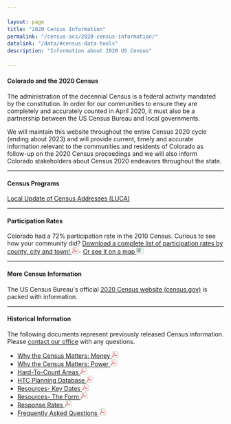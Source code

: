 ```yaml
---

layout: page
title: "2020 Census Information"
permalink: "/census-acs/2020-census-information/"
datalink: "/data/#census-data-tools"
description: "Information about 2020 US Census"
    
---
```


#### Colorado and the 2020 Census

The administration of the decennial Census is a federal activity mandated by the constitution. In order for our communities to ensure they are completely and accurately counted in April 2020, it must also be a partnership between the US Census Bureau and local governments.

We will maintain this website throughout the entire Census 2020 cycle (ending about 2023) and will provide current, timely and accurate information relevant to the communities and residents of Colorado as follow-up on the 2020 Census proceedings and we will also inform Colorado stakeholders about Census 2020 endeavors throughout the state.

- - -

#### Census Programs

[Local Update of Census Addresses (LUCA)](https://www.census.gov/geo/partnerships/luca.html)


- - -

#### Participation Rates

Colorado had a 72% participation rate in the 2010 Census. Curious to see how your community did? [Download a complete list of participation rates by county, city and town! ![pdf](/images/page_white_acrobat.png 'download pdf file')](https://drive.google.com/file/d/0B0m67XbcqVYRY05QTEF5LV9hRmM/view?usp=sharing)- [Or see it on a map ![image](/images/page_white_picture.png 'download image file')](https://storage.googleapis.com/maps-static/2010_Census_Participation.png)

- - -

#### More Census Information

The US Census Bureau\'s official [2020 Census website (census.gov)](https://www.census.gov/2020census) is packed with information.

- - -

#### Historical Information

The following documents represent previously released Census information. Please [contact our office](mailto:dola.helpdesk@state.co.us) with any questions.

- [Why the Census Matters: Money ![pdf](/images/page_white_acrobat.png 'download pdf file')](https://drive.google.com/uc?export=download&id=0B0m67XbcqVYRLVlFU0s3a0hoSEE)
- [Why the Census Matters: Power ![pdf](/images/page_white_acrobat.png 'download pdf file')](https://drive.google.com/uc?export=download&id=0B0m67XbcqVYRMnk4UjVMWm16SG8)
- [Hard-To-Count Areas ![pdf](/images/page_white_acrobat.png 'download pdf file')](https://drive.google.com/uc?export=download&id=0B0m67XbcqVYRQUE1QUdKa1QtSVk)
- [HTC Planning Database ![pdf](/images/page_white_acrobat.png 'download pdf file')](https://drive.google.com/uc?export=download&id=0B0m67XbcqVYRX3kyXzQweDhLbms)
- [Resources- Key Dates ![pdf](/images/page_white_acrobat.png 'download pdf file')](https://drive.google.com/uc?export=download&id=0B0m67XbcqVYReldCSUI5LV9RR1k)
- [Resources- The Form ![pdf](/images/page_white_acrobat.png 'download pdf file')](https://drive.google.com/uc?export=download&id=0B0m67XbcqVYRMkNGcmYzWGhHU0k)
- [Response Rates ![pdf](/images/page_white_acrobat.png 'download pdf file')](https://drive.google.com/uc?export=download&id=0B0m67XbcqVYRejMwWnNyUjNmclk)
- [Frequently Asked Questions ![pdf](/images/page_white_acrobat.png 'download pdf file')](https://drive.google.com/uc?export=download&id=0B0m67XbcqVYRaU5YQVVGTHhtTDQ)

